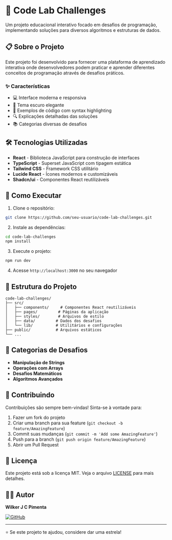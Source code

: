 # 🚀 Code Lab Challenges

Um projeto educacional interativo focado em desafios de programação, implementando soluções para diversos algoritmos e estruturas de dados.

## 📋 Sobre o Projeto

Este projeto foi desenvolvido para fornecer uma plataforma de aprendizado interativa onde desenvolvedores podem praticar e aprender diferentes conceitos de programação através de desafios práticos.

### ✨ Características

- 💻 Interface moderna e responsiva
- 🌙 Tema escuro elegante
- 📝 Exemplos de código com syntax highlighting
- 🔍 Explicações detalhadas das soluções
- 📚 Categorias diversas de desafios

## 🛠️ Tecnologias Utilizadas

- **React** - Biblioteca JavaScript para construção de interfaces
- **TypeScript** - Superset JavaScript com tipagem estática
- **Tailwind CSS** - Framework CSS utilitário
- **Lucide React** - Ícones modernos e customizáveis
- **Shadcn/ui** - Componentes React reutilizáveis

## 🚀 Como Executar

1. Clone o repositório:

```bash
git clone https://github.com/seu-usuario/code-lab-challenges.git
```

2. Instale as dependências:

```bash
cd code-lab-challenges
npm install
```

3. Execute o projeto:

```bash
npm run dev
```

4. Acesse `http://localhost:3000` no seu navegador

## 📂 Estrutura do Projeto

```
code-lab-challenges/
├── src/
│   ├── components/     # Componentes React reutilizáveis
│   ├── pages/         # Páginas da aplicação
│   ├── styles/        # Arquivos de estilo
│   ├── data/         # Dados dos desafios
│   └── lib/          # Utilitários e configurações
├── public/           # Arquivos estáticos
└── ...
```

## 🎯 Categorias de Desafios

- **Manipulação de Strings**
- **Operações com Arrays**
- **Desafios Matemáticos**
- **Algoritmos Avançados**

## 🤝 Contribuindo

Contribuições são sempre bem-vindas! Sinta-se à vontade para:

1. Fazer um fork do projeto
2. Criar uma branch para sua feature (`git checkout -b feature/AmazingFeature`)
3. Commit suas mudanças (`git commit -m 'Add some AmazingFeature'`)
4. Push para a branch (`git push origin feature/AmazingFeature`)
5. Abrir um Pull Request

## 📝 Licença

Este projeto está sob a licença MIT. Veja o arquivo [LICENSE](LICENSE) para mais detalhes.

## 👨‍💻 Autor

**Wilker J C Pimenta**

[![GitHub](https://img.shields.io/badge/-GitHub-181717?style=flat-square&logo=github)](https://github.com/Wil-JC-Pimenta)

---

⭐️ Se este projeto te ajudou, considere dar uma estrela!
